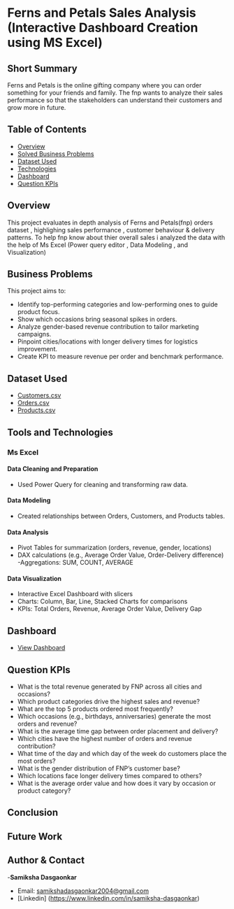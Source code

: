 # Ferns and Petals Sales Analysis (Interactive Dashboard Creation using MS Excel)

## Short Summary
Ferns and Petals is the online gifting company where you can order something for your friends and family. The fnp wants to analyze their sales performance so that the stakeholders can understand their customers and grow more in future.

## Table of Contents
- <a href = "Overview">Overview</a>
- <a href = "Solved Business Problems">Solved Business Problems</a>
- <a href = "Dataset Used">Dataset Used</a>
- <a href = "Tools and Technologies">Technologies</a>
- <a href = "Dashboard">Dashboard</a>
- <a href = "Question KPIs">Question KPIs</a>

## Overview
This project evaluates in depth analysis of Ferns and Petals(fnp) orders dataset , highlighing sales performance , customer behaviour & delivery patterns. 
To help fnp know about thier overall sales i analyzed the data with the help of Ms Excel (Power query editor , Data Modeling , and Visualization)

## Business Problems
This project aims to:
- Identify top-performing categories and low-performing ones to guide product focus.
- Show which occasions bring seasonal spikes in orders.
- Analyze gender-based revenue contribution to tailor marketing campaigns.
- Pinpoint cities/locations with longer delivery times for logistics improvement.
- Create KPI to measure revenue per order and benchmark performance.
  
## Dataset Used
- <a href = "https://github.com/Samikshadasgaonkar/fnp_sales_analysis_excel/blob/main/customers.csv">Customers.csv</a>
- <a href = "https://github.com/Samikshadasgaonkar/fnp_sales_analysis_excel/blob/main/orders.csv">Orders.csv</a>
- <a href = "https://github.com/Samikshadasgaonkar/fnp_sales_analysis_excel/blob/main/products.csv">Products.csv</a>

## Tools and Technologies
### Ms Excel
#### Data Cleaning and Preparation
- Used Power Query for cleaning and transforming raw data.
#### Data Modeling
- Created relationships between Orders, Customers, and Products tables.
#### Data Analysis
- Pivot Tables for summarization (orders, revenue, gender, locations)
- DAX calculations (e.g., Average Order Value, Order-Delivery difference)
-Aggregations: SUM, COUNT, AVERAGE
#### Data Visualization
- Interactive Excel Dashboard with slicers
- Charts: Column, Bar, Line, Stacked Charts for comparisons
- KPIs: Total Orders, Revenue, Average Order Value, Delivery Gap


## Dashboard
- <a href = "https://github.com/Samikshadasgaonkar/fnp_sales_analysis_excel/blob/main/Ferns%20and%20Petals%20Dashboard.png">View Dashboard</a>

## Question KPIs
- What is the total revenue generated by FNP across all cities and occasions?
- Which product categories drive the highest sales and revenue?
- What are the top 5 products ordered most frequently?
- Which occasions (e.g., birthdays, anniversaries) generate the most orders and revenue?
- What is the average time gap between order placement and delivery?
- Which cities have the highest number of orders and revenue contribution?
- What time of the day and which day of the week do customers place the most orders?
- What is the gender distribution of FNP’s customer base?
- Which locations face longer delivery times compared to others?
- What is the average order value and how does it vary by occasion or product category?

## Conclusion
## Future Work
## Author & Contact
-**Samiksha Dasgaonkar**
- Email: samikshadasgaonkar2004@gmail.com
- [Linkedin] (https://www.linkedin.com/in/samiksha-dasgaonkar)

